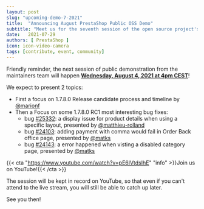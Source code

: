 ```yaml
---
layout: post
slug: "upcoming-demo-7-2021"
title:  "Announcing August PrestaShop Public OSS Demo"
subtitle: "Meet us for the seventh session of the open source project's public demo"
date:   2021-07-29
authors: [ PrestaShop ]
icon: icon-video-camera
tags: [contribute, event, community]
---
```


Friendly reminder, the next session of public demonstration from the maintainers team will happen [**Wednesday, August 4, 2021 at 4pm CEST**](https://www.youtube.com/watch?v=pE6lVtdsIhE)!

We expect to present 2 topics:

- First a focus on 1.7.8.0 Release candidate process and timeline by [@marionf](https://github.com/marionf)
- Then a Focus on some 1.7.8.0 RC1 most interesting bug fixes:
  - bug [#25332](https://github.com/PrestaShop/PrestaShop/issues/25332): a display issue for product details when using a specific layout, presented by [@matthieu-rolland](https://github.com/matthieu-rolland)
  - bug [#24103](https://github.com/PrestaShop/PrestaShop/issues/24103): adding payment with comma would fail in Order Back office page, presented by [@matks](https://github.com/matks)
  - bug [#24143](https://github.com/PrestaShop/PrestaShop/issues/24143): a error happened when visting a disabled category page, presented by [@matks](https://github.com/matks)


{{< cta "https://www.youtube.com/watch?v=pE6lVtdsIhE" "info" >}}Join us on YouTube!{{< /cta >}}

The session will be kept in record on YouTube, so that even if you can't attend to the live stream, you will still be able to catch up later.

See you then!

